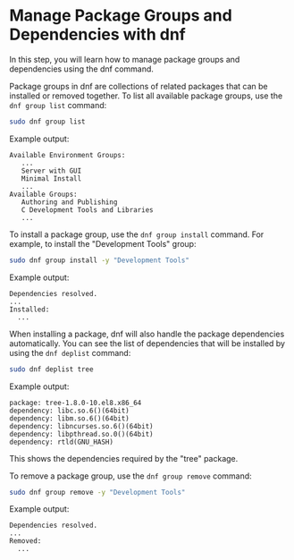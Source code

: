 # Manage Package Groups and Dependencies with dnf

In this step, you will learn how to manage package groups and dependencies using the dnf command.

Package groups in dnf are collections of related packages that can be installed or removed together. To list all available package groups, use the `dnf group list` command:

```bash
sudo dnf group list
```

Example output:

```
Available Environment Groups:
   ...
   Server with GUI
   Minimal Install
   ...
Available Groups:
   Authoring and Publishing
   C Development Tools and Libraries
   ...
```

To install a package group, use the `dnf group install` command. For example, to install the "Development Tools" group:

```bash
sudo dnf group install -y "Development Tools"
```

Example output:

```
Dependencies resolved.
...
Installed:
  ...
```

When installing a package, dnf will also handle the package dependencies automatically. You can see the list of dependencies that will be installed by using the `dnf deplist` command:

```bash
sudo dnf deplist tree
```

Example output:

```
package: tree-1.8.0-10.el8.x86_64
dependency: libc.so.6()(64bit)
dependency: libm.so.6()(64bit)
dependency: libncurses.so.6()(64bit)
dependency: libpthread.so.0()(64bit)
dependency: rtld(GNU_HASH)
```

This shows the dependencies required by the "tree" package.

To remove a package group, use the `dnf group remove` command:

```bash
sudo dnf group remove -y "Development Tools"
```

Example output:

```
Dependencies resolved.
...
Removed:
  ...
```
